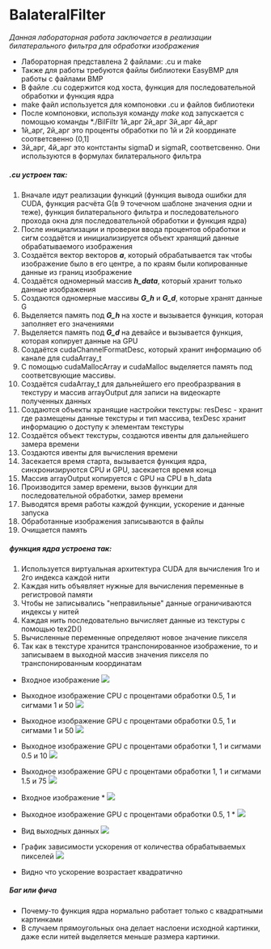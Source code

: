 # BalateralFilter
*Данная лабораторная работа заключается в реализации билатерального фильтра для обработки изображения*
* Лабораторная представлена 2 файлами: .cu и make
* Также для работы требуются файлы библиотеки EasyBMP для работы с файлами BMP
* В файле .cu содержится код хоста, функция для последовательной обработки и функция ядра
* make файл используется для компоновки .cu и файлов библиотеки
* После компоновки, используя команду *make* код запускается с помощью команды *./BilFiltr 1й_арг 2й_арг 3й_арг 4й_арг
* 1й_арг, 2й_арг это проценты обработки по 1й и 2й координате соответсвенно (0,1]
* 3й_арг, 4й_арг это контстанты sigmaD и sigmaR, соответсвенно. Они используются в формулах билатерального фильтра

##### .cu устроен так: 
1. Вначале идут реализации функций (функция вывода ошибки для CUDA, функция расчёта G(в 9 точечном шаблоне значения одни и теже), функция билатерального фильтра и последовательного прохода окна для последовательной обработки и функция ядра)
2. После инициализации и проверки ввода процентов обработки и сигм создаётся и инициализируется объект хранящий данные обрабатываемого изображения
3. Создаётся вектор векторов ***a***, который обрабатывается так чтобы изображение было в его центре, а по краям были копированные данные из границ изображение
4. Создаётся одномерный массив ***h_data***, который хранит только данные изображения
5. Создаются одномерные массивы ***G_h*** и ***G_d***, которые хранят данные G
6. Выделяется память под ***G_h*** на хосте и вызывается функция, которая заполняет его значениями
7. Выделяется память под ***G_d*** на девайсе и вызывается функция, которая копирует данные на GPU
8. Создаётся cudaChannelFormatDesc, который хранит информацию об канале для cudaArray_t
9. С помощью cudaMallocArray и cudaMalloc выделяется память под соответсвующие массивы.
10. Создаётся cudaArray_t для дальнейшего его преобразрвания в текстуру и массив arrayOutput для записи на видеокарте полученных данных
11. Создаются объекты хранящие настройки текстуры: resDesc - хранит где размещены данные текстуры и тип массива, texDesc хранит информацию о доступу к элементам текстуры
12. Создаётся объект текстуры, создаются ивенты для дальнейшего замера времени
13. Создаются ивенты для вычисления времени
14. Засекается время старта, вызывается функция ядра, синхронизируются CPU и GPU, засекается время конца
15. Массив arrayOutput копируется с GPU на CPU в h_data
16. Производится замер времени, вызов функции для последовательной обработки, замер времени
17. Выводятся время работы каждой функции, ускорение и данные запуска
18. Обработанные изображения записываются в файлы
19. Очищается память  
##### функция ядра устроена так:
1. Используется виртуальная архитектура CUDA для вычисления 1го и 2го индекса каждой нити 
2. Каждая нить объявляет нужные для вычисления переменные в регистровой памяти
3. Чтобы не записывались "неправильные" данные ограничиваются индексы у нитей
4. Каждая нить последовательно вычисляет данные из текстуры с помощью tex2D<float>()
5. Вычисленные переменные определяют новое значение пикселя
6. Так как в текстуре хранится транспонированное изображение, то и записываем в выходной массив значения пикселя по транспонированным координатам
  
* Входное изображение
![](input_1024.bmp)
* Выходное изображение CPU c процентами обработки 0.5, 1 и сигмами 1 и 50
![](outputCPU_1024(0.5,1,1,50).bmp)
* Выходное изображение GPU c процентами обработки 0.5, 1 и сигмами 1 и 50
![](outputGPU_1024(0.5,1,1,50).bmp)
* Выходное изображение GPU c процентами обработки 1, 1 и сигмами 0.5 и 10
 ![](outputGPU_1024(1,1,0.5,10).bmp)
* Выходное изображение GPU c процентами обработки 1, 1 и сигмами 1.5 и 75
 ![](outputGPU_1024(1,1,1.5,75).bmp)

* Входное изображение *
![](input_325.bmp)
* Выходное изображение GPU c процентами обработки 0.5, 1 *
![](outputGPU_325.bmp)
  
* Вид выходных данных
![](image.png)

* График зависимости ускорения от количества обрабатываемых пикселей
![](SpeedUp.png)
* Видно что ускорение возрастает квадратично
##### Баг или фича
* Почему-то функция ядра нормально работает только с квадратными картинками
* В случаем прямоугольных она делает наслоени исходной картинки, даже если нитей выделяется меньше размера картинки.
